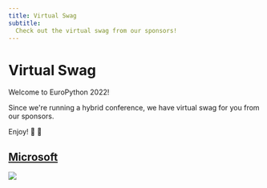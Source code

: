 ```yaml
---
title: Virtual Swag
subtitle:
  Check out the virtual swag from our sponsors!
---
```

# Virtual Swag #
Welcome to EuroPython 2022!

Since we're running a hybrid conference, we have virtual swag for you from our sponsors.

Enjoy! 🐍 💝



<h2 id ="Microsoft"><a href="https://azure.microsoft.com/free/python/" target="_blank">Microsoft</a></h2>
<a className="img" target="_blank" href="/swag/Microsoft_swag.pdf">
  <img src="/swag/Microsoft_swag.png"/>
</a>

